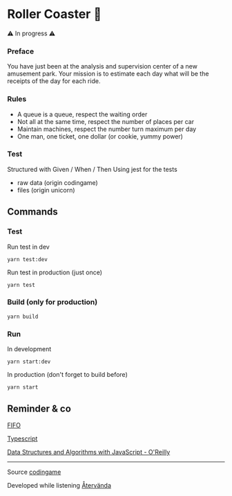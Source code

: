 # Roller Coaster :rocket:

:warning: In progress :warning:

### Preface
You have just been at the analysis and supervision center of a new amusement park. Your mission is to estimate each day what will be the receipts of the day for each ride.

### Rules
- A queue is a queue, respect the waiting order
- Not all at the same time, respect the number of places per car
- Maintain machines, respect the number turn maximum per day
- One man, one ticket, one dollar (or cookie, yummy power)

### Test
Structured with Given / When / Then
Using jest for the tests
- raw data (origin codingame)
- files (origin unicorn)

## Commands
### Test
Run test in dev
```shell
yarn test:dev
```
Run test in production (just once)
```shell
yarn test
```
### Build (only for production)
```shell
yarn build
```

### Run
In development
```shell
yarn start:dev
```
In production (don't forget to build before)
```shell
yarn start
```

## Reminder & co
[FIFO](https://fr.wikipedia.org/wiki/File_(structure_de_donn%C3%A9es))

[Typescript](https://www.typescriptlang.org/)

[Data Structures and Algorithms with JavaScript - O'Reilly](https://play.google.com/store/books/details?id=siwEAwAAQBAJ&pcampaignid=books_web_aboutlink)

-----------
Source [codingame](https://www.codingame.com/ide/puzzle/roller-coaster)

Developed while listening [Återvända](https://www.youtube.com/watch?v=rGNsBwOtqoQ&list=OLAK5uy_m29ElJ8TD1OiwaEJOrC42H3HbKCy6mTxY&ab_channel=PeterSandberg-Topic)
